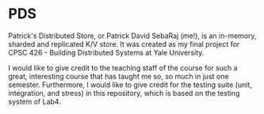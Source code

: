# PDS
Patrick's Distributed Store, or Patrick David SebaRaj (me!), is an in-memory, sharded and replicated K/V store. It was created as my final project for CPSC 426 - Building Distributed Systems at Yale University.

I would like to give credit to the teaching staff of the course for such a great, interesting course that has taught me so, so much in just one semester. Furthermore, I would like to give credit for the testing suite (unit, integration, and stress) in this repository, which is based on the testing system of Lab4.

##
